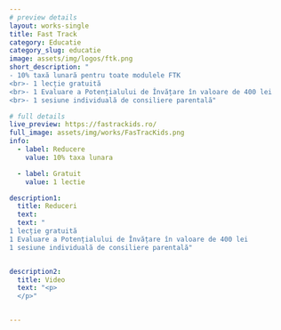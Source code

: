 ```yaml
---
# preview details
layout: works-single
title: Fast Track
category: Educatie
category_slug: educatie
image: assets/img/logos/ftk.png
short_description: "
- 10% taxă lunară pentru toate modulele FTK
<br>- 1 lecție gratuită
<br>- 1 Evaluare a Potențialului de Învățare în valoare de 400 lei
<br>- 1 sesiune individuală de consiliere parentală"

# full details
live_preview: https://fastrackids.ro/
full_image: assets/img/works/FasTracKids.png
info:
  - label: Reducere
    value: 10% taxa lunara

  - label: Gratuit
    value: 1 lectie

description1:
  title: Reduceri
  text: 
  text: "  
1 lecție gratuită
1 Evaluare a Potențialului de Învățare în valoare de 400 lei
1 sesiune individuală de consiliere parentală"


description2:
  title: Video
  text: "<p>
  </p>"


---
```

